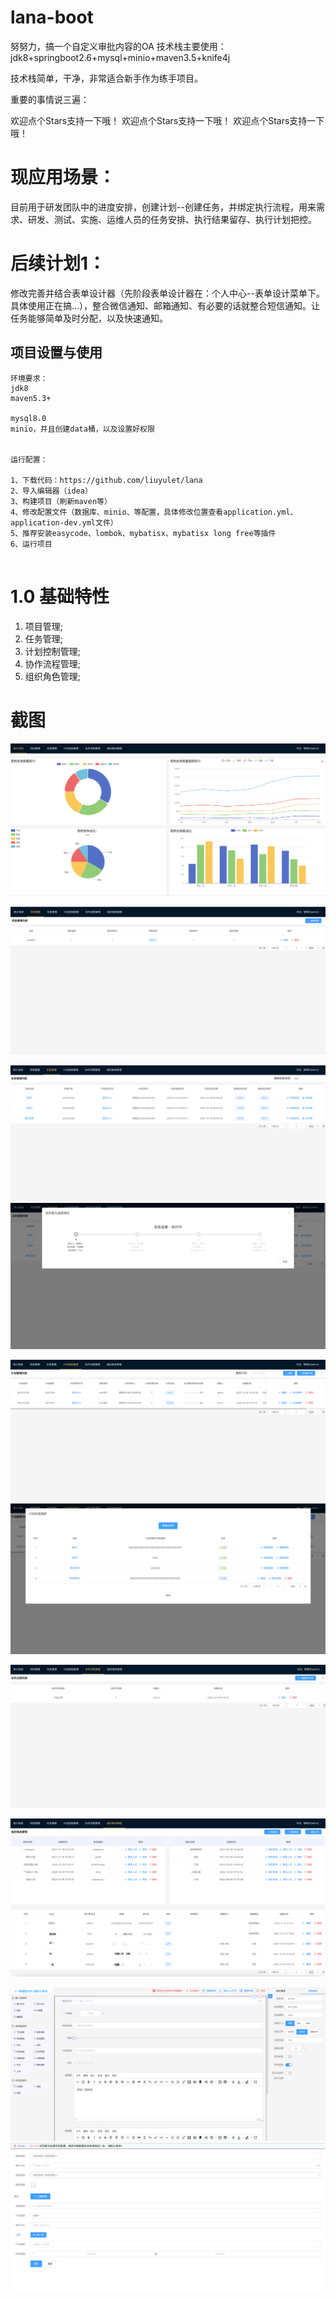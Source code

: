 # lana-boot
努努力，搞一个自定义审批内容的OA
技术栈主要使用：jdk8+springboot2.6+mysql+minio+maven3.5+knife4j

技术栈简单，干净，非常适合新手作为练手项目。

重要的事情说三遍：

欢迎点个Stars支持一下哦！
欢迎点个Stars支持一下哦！
欢迎点个Stars支持一下哦！
# 现应用场景：
目前用于研发团队中的进度安排，创建计划--创建任务，并绑定执行流程，用来需求、研发、测试、实施、运维人员的任务安排、执行结果留存、执行计划把控。

# 后续计划1：
修改完善并结合表单设计器（先阶段表单设计器在：个人中心--表单设计菜单下。具体使用正在搞...），整合微信通知、邮箱通知、有必要的话就整合短信通知。让任务能够简单及时分配，以及快速通知。


## 项目设置与使用
```
环境要求：
jdk8
maven5.3+

mysql8.0
minio，并且创建data桶，以及设置好权限


运行配置：

1、下载代码：https://github.com/liuyulet/lana
2、导入编辑器（idea）
3、构建项目（刷新maven等）
4、修改配置文件（数据库、minio、等配置，具体修改位置查看application.yml、application-dev.yml文件）
5、推荐安装easycode、lombok、mybatisx、mybatisx long free等插件
6、运行项目


```



# 1.0 基础特性
1. 项目管理;
2. 任务管理;
3. 计划控制管理;
4. 协作流程管理;
5. 组织角色管理;



# 截图


![img.png](src/main/resources/imgs/img.png)

![img_2.png](src/main/resources/imgs/img_2.png)

![img_3.png](src/main/resources/imgs/img_3.png)
![img_4.png](src/main/resources/imgs/img_4.png)

![img_5.png](src/main/resources/imgs/img_5.png)
![img_6.png](src/main/resources/imgs/img_6.png)

![img_7.png](src/main/resources/imgs/img_7.png)

![img_8.png](src/main/resources/imgs/img_8.png)


![img9.png](src/main/resources/imgs/img9.png)
![img10.png](src/main/resources/imgs/img10.png)